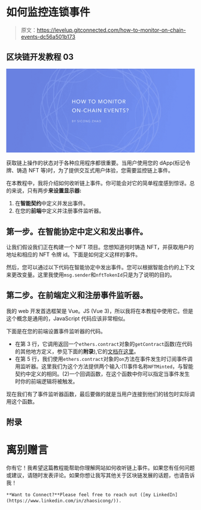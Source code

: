 # 如何监控连锁事件

> 原文：<https://levelup.gitconnected.com/how-to-monitor-on-chain-events-dc56a501b173>

## 区块链开发教程 03

![](img/25818c0097c98fdddb7c03761de330d2.png)

获取链上操作的状态对于各种应用程序都很重要。当用户使用您的 dApp(标记令牌、铸造 NFT 等)时，为了提供交互式用户体验，您需要监控链上事件。

在本教程中，我将介绍如何收听链上事件。你可能会对它的简单程度感到惊讶。总的来说，只有两步**来设置显示器:**

1.  在**智能契约**中定义并发出事件。
2.  在您的**前端**中定义并注册事件监听器。

## 第一步。在智能协定中定义和发出事件。

让我们假设我们正在构建一个 NFT 项目。您想知道何时铸造 NFT，并获取用户的地址和相应的 NFT 令牌 id。下面是如何定义这样的事件。

然后，您可以通过以下代码在智能协定中发出事件。您可以根据智能合约的上下文来更改变量。这里我使用`msg.sender`和`nftTokenId`只是为了说明的目的。

## 第二步。在前端定义和注册事件监听器。

我的 web 开发首选框架是 Vue。JS (Vue 3)，所以我将在本教程中使用它。但是这个概念是通用的，JavaScript 代码应该非常相似。

下面是在您的前端设置事件监听器的代码。

*   在第 3 行，它调用返回一个`ethers.contract`对象的`getContract`函数(在代码的其他地方定义，参见下面的**附录**),它的[文档在这里](https://docs.ethers.io/v5/api/contract/contract/)。
*   在第 5 行，我们使用`ethers.contract`对象的`on`方法在事件发生时订阅事件调用监听器。这里我们为这个方法提供两个输入:(1)事件名称`NFTMinted`，与智能契约中定义的相同。(2)一个回调函数，在这个函数中你可以指定当事件发生时你的前端逻辑将被触发。

现在我们有了事件监听器函数，最后要做的就是当用户连接到他们的钱包时实际调用这个函数。

## 附录

# 离别赠言

你有它！我希望这篇教程能帮助你理解网站如何收听链上事件。如果您有任何问题或建议，请随时发表评论。如果你想让我写其他关于区块链发展的话题，也请告诉我！

```
**Want to Connect?**Please feel free to reach out ([my LinkedIn](https://www.linkedin.com/in/zhaosicong/)).
```